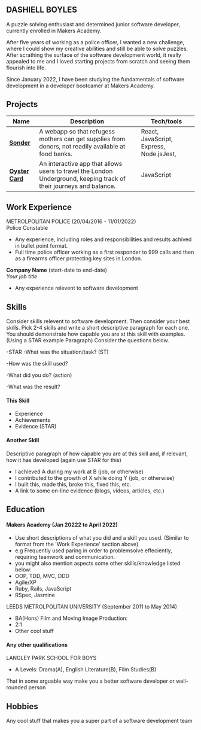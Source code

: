 ## DASHIELL BOYLES

A puzzle solving enthusiast and determined junior software developer, currently enrolled in Makers Academy. 

After five years of working as a police officer, I wanted a new challenge, where I could show my creative abilities and still be able to solve puzzles. After scrathing the surface of the software development world, it really appealed to me and I loved starting projects from scratch and seeing them flourish into life. 

Since January 2022, I have been studying the fundamentals of software development in a developer bootcamer at Makers Academy. 

## Projects

| Name                         | Description       | Tech/tools        |
| ---------------------------- | ----------------- | ----------------- |
| **[Sonder](https://github.com/Dash1704/Sonder)**                   | A webapp so that refugess mothers can get supplies from donors, not readily available at food banks. | React, JavaScript, Express, Node.jsJest, |
| **[Oyster Card](https://github.com/Dash1704/OysterCardJS)** | An interactive app that allows users to travel the London Underground, keeping track of their journeys and balance. | JavaScript              |
          

## Work Experience

METROLPOLITAN POLICE (20/04/2016 - 11/01/2022)  
Police Constable

- Any experience, including roles and responsibilities and results achived in bullet point format.
- Full time police officer working as a first responder to 999 calls and then as a firearms officer protecting key sites in London. 

**Company Name** (start-date to end-date)  
_Your job title_

- Any experience relevent to software development

## Skills

Consider skills relevent to software development. Then consider your best skills. Pick 2-4 skills and write a short descriptive paragraph for each one. You should demonstrate how capable you are at this skill with examples.
(Using a STAR example Paragraph) Consider the questions below.

-STAR
-What was the situation/task? (ST)

-How was the skill used?

-What did you do? (action)

-What was the result?


#### This Skill

- Experience
- Achievements
- Evidence (STAR)

#### Another Skill

Descriptive paragraph of how capable you are at this skill and, if relevant, how it has developed (again use STAR for this)

- I achieved A during my work at B (job, or otherwise)
- I contributed to the growth of X while doing Y (job, or otherwise)
- I built this, made this, broke this, fixed this, etc.
- A link to some on-line evidence (blogs, videos, articles, etc.)

## Education

#### Makers Academy (Jan 20222 to April 2022)
- Use short descriptions of what you did and a skill you used. (Similar to format from the 'Work Experience' section above)
- e.g Frequently used paring in order to problemsolve effeciently, requiring teamwork and communication.
- you might also mention aspects some other skills/knowledge listed below: 
- OOP, TDD, MVC, DDD
- Agile/XP
- Ruby, Rails, JavaScript
- RSpec, Jasmine

LEEDS METROLPOLITAN UNIVERSITY (September 2011 to May 2014)

- BA(Hons) Film and Moving Image Production: 
- 2:1
- Other cool stuff

#### Any other qualifications

LANGLEY PARK SCHOOL FOR BOYS

- A Levels: Drama(A), English Literature(B), Film Studies(B)

That in some arguable way make you a better software developer or well-rounded person

## Hobbies

Any cool stuff that makes you a super part of a software development team
